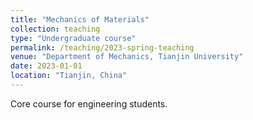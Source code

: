 ```yaml
---
title: "Mechanics of Materials"
collection: teaching
type: "Undergraduate course"
permalink: /teaching/2023-spring-teaching
venue: "Department of Mechanics, Tianjin University"
date: 2023-01-01
location: "Tianjin, China"
---
```


Core course for engineering students.

<!-- This is a description of a teaching experience. You can use markdown like any other post.

Heading 1
======

Heading 2
======

Heading 3
======-->
